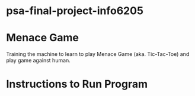 # psa-final-project-info6205

# Menace Game
Training the machine to learn to play Menace Game (aka. Tic-Tac-Toe) and play game against human.

# Instructions to Run Program


